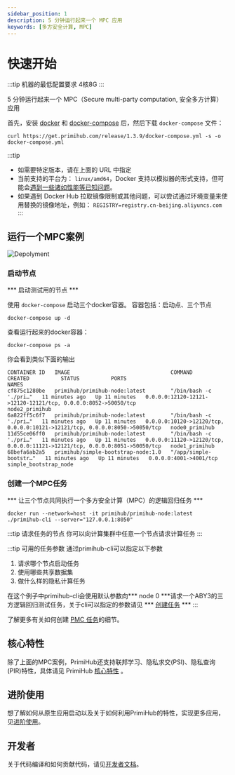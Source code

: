 ```yaml
---
sidebar_position: 1
description: 5 分钟运行起来一个 MPC 应用
keywords: [多方安全计算, MPC]
---
```


# 快速开始

:::tip
机器的最低配置要求 4核8G
:::

5 分钟运行起来一个 MPC（Secure multi-party computation, 安全多方计算）应用


首先，安装 [docker](https://docs.docker.com/install/overview/) 和 [docker-compose](https://docs.docker.com/compose/install/) 后，然后下载 `docker-compose` 文件：

```shell
curl https://get.primihub.com/release/1.3.9/docker-compose.yml -s -o docker-compose.yml
```

:::tip
* 如需要特定版本，请在上面的 URL 中指定
* 当前支持的平台为： `linux/amd64`，Docker 支持以模拟器的形式支持，但可能会[遇到一些诸如性能等已知问题](https://docs.docker.com/desktop/mac/apple-silicon/#known-issues)。
* 如果遇到 Docker Hub 拉取镜像限制或其他问题，可以尝试通过环境变量来使用替换的镜像地址，例如： `REGISTRY=registry.cn-beijing.aliyuncs.com`
:::

## 运行一个MPC案例
![Depolyment](./tutorial-depolyment.jpg)

### 启动节点
 
*** 启动测试用的节点 *** 
   
使用 `docker-compose` 启动三个docker容器。
容器包括：启动点、三个节点

```shell
docker-compose up -d
```

查看运行起来的docker容器：

```shell
docker-compose ps -a
```

你会看到类似下面的输出
```shell
CONTAINER ID   IMAGE                                COMMAND                  CREATED          STATUS          PORTS                                                                         NAMES
cf875c1280be   primihub/primihub-node:latest        "/bin/bash -c './pri…"   11 minutes ago   Up 11 minutes   0.0.0.0:12120-12121->12120-12121/tcp, 0.0.0.0:8052->50050/tcp                 node2_primihub
6a822ff5c6f7   primihub/primihub-node:latest        "/bin/bash -c './pri…"   11 minutes ago   Up 11 minutes   0.0.0.0:10120->12120/tcp, 0.0.0.0:10121->12121/tcp, 0.0.0.0:8050->50050/tcp   node0_primihub
11d55ce06ff0   primihub/primihub-node:latest        "/bin/bash -c './pri…"   11 minutes ago   Up 11 minutes   0.0.0.0:11120->12120/tcp, 0.0.0.0:11121->12121/tcp, 0.0.0.0:8051->50050/tcp   node1_primihub
68befa6ab2a5   primihub/simple-bootstrap-node:1.0   "/app/simple-bootstr…"   11 minutes ago   Up 11 minutes   0.0.0.0:4001->4001/tcp                                                        simple_bootstrap_node
```                                                   

### 创建一个MPC任务

*** 让三个节点共同执行一个多方安全计算（MPC）的逻辑回归任务 ***

```shell
docker run --network=host -it primihub/primihub-node:latest ./primihub-cli --server="127.0.0.1:8050"
```

:::tip 请求任务的节点
  你可以向计算集群中任意一个节点请求计算任务
:::

:::tip 可用的任务参数
通过primihub-cli可以指定以下参数
 1. 请求哪个节点启动任务
 2. 使用哪些共享数据集
 3. 做什么样的隐私计算任务
 
在这个例子中primihub-cli会使用默认参数向*** node 0 ***请求一个ABY3的三方逻辑回归测试任务，关于cli可以指定的参数请见 *** [创建任务](../docs/advance-usage/create-tasks/cli-params) ***
:::

了解更多有关如何创建 [PMC 任务](../docs/advance-usage/create-tasks/mpc-task)的细节。

## 核心特性
除了上面的MPC案例，PrimiHub还支持联邦学习、隐私求交(PSI)、隐私查询(PIR)特性，具体请见 PrimiHub [核心特性](../docs/core-concept/model) 。

## 进阶使用
想了解如何从原生应用启动以及关于如何利用PrimiHub的特性，实现更多应用，见[进阶使用](../docs/advance-usage/start-nodes)。

## 开发者
关于代码编译和如何贡献代码，请见[开发者文档](../docs/developer-docs/build)。
